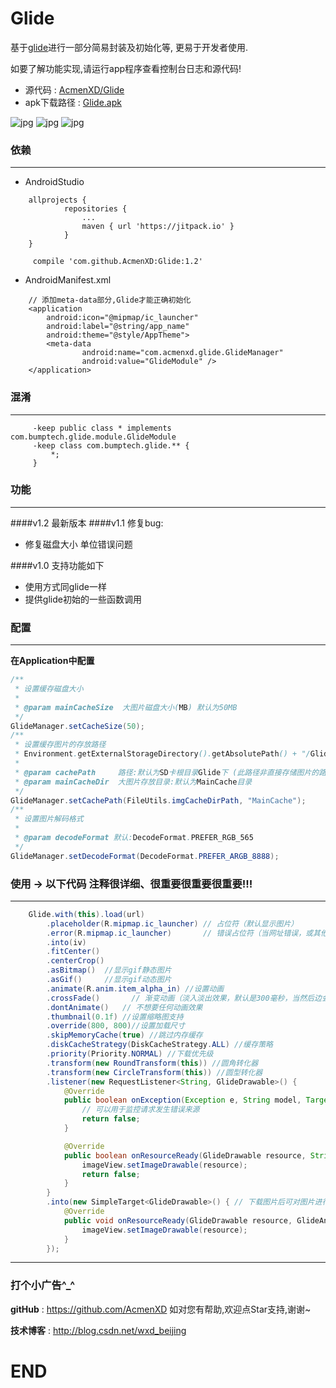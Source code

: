 # Glide
基于<a href="https://github.com/bumptech/glide">glide</a>进行一部分简易封装及初始化等, 更易于开发者使用.

如要了解功能实现,请运行app程序查看控制台日志和源代码!
* 源代码 : <a href="https://github.com/AcmenXD/Glide">AcmenXD/Glide</a>
* apk下载路径 : <a href="https://github.com/AcmenXD/Resource/blob/master/apks/Glide.apk">Glide.apk</a>

![jpg](https://github.com/AcmenXD/Glide/blob/master/pic/1.jpg)
![jpg](https://github.com/AcmenXD/Glide/blob/master/pic/2.jpg)
![jpg](https://github.com/AcmenXD/Glide/blob/master/pic/3.jpg)

### 依赖
---
- AndroidStudio
```
	allprojects {
            repositories {
                ...
                maven { url 'https://jitpack.io' }
            }
	}
```
```
	 compile 'com.github.AcmenXD:Glide:1.2'
```
- AndroidManifest.xml
```
    // 添加meta-data部分,Glide才能正确初始化
    <application
        android:icon="@mipmap/ic_launcher"
        android:label="@string/app_name"
        android:theme="@style/AppTheme">
        <meta-data
                android:name="com.acmenxd.glide.GlideManager"
                android:value="GlideModule" />
    </application>
```
### 混淆
---
```
     -keep public class * implements com.bumptech.glide.module.GlideModule
     -keep class com.bumptech.glide.** {
         *;
     }
```
### 功能
---
####v1.2 最新版本
####v1.1 修复bug:
- 修复磁盘大小 单位错误问题

####v1.0 支持功能如下
- 使用方式同glide一样
- 提供glide初始的一些函数调用
### 配置
---
**在Application中配置**
```java
/**
 * 设置缓存磁盘大小
 *
 * @param mainCacheSize  大图片磁盘大小(MB) 默认为50MB
 */
GlideManager.setCacheSize(50);
/**
 * 设置缓存图片的存放路径
 * Environment.getExternalStorageDirectory().getAbsolutePath() + "/Glide/"
 *
 * @param cachePath     路径:默认为SD卡根目录Glide下 (此路径非直接存储图片的路径,还需要以下目录设置)
 * @param mainCacheDir  大图片存放目录:默认为MainCache目录
 */
GlideManager.setCachePath(FileUtils.imgCacheDirPath, "MainCache");
/**
 * 设置图片解码格式
 *
 * @param decodeFormat 默认:DecodeFormat.PREFER_RGB_565
 */
GlideManager.setDecodeFormat(DecodeFormat.PREFER_ARGB_8888);
```
### 使用 -> 以下代码 注释很详细、很重要很重要很重要!!!
---
```java
    Glide.with(this).load(url)
        .placeholder(R.mipmap.ic_launcher) // 占位符（默认显示图片）
        .error(R.mipmap.ic_launcher)       // 错误占位符（当网址错误，或其他原因显示不出来图片时）
        .into(iv)
        .fitCenter()
        .centerCrop()
        .asBitmap()  //显示gif静态图片
        .asGif()     //显示gif动态图片
        .animate(R.anim.item_alpha_in) //设置动画
        .crossFade()       // 渐变动画（淡入淡出效果，默认是300毫秒，当然后边会有自定义动画）
        .dontAnimate()   // 不想要任何动画效果
        .thumbnail(0.1f) //设置缩略图支持
        .override(800, 800)//设置加载尺寸
        .skipMemoryCache(true) //跳过内存缓存
        .diskCacheStrategy(DiskCacheStrategy.ALL) //缓存策略
        .priority(Priority.NORMAL) //下载优先级
        .transform(new RoundTransform(this)) //圆角转化器
        .transform(new CircleTransform(this)) //圆型转化器
        .listener(new RequestListener<String, GlideDrawable>() {
            @Override
            public boolean onException(Exception e, String model, Target<GlideDrawable> target, boolean isFirstResource) {
                // 可以用于监控请求发生错误来源
                return false;
            }

            @Override
            public boolean onResourceReady(GlideDrawable resource, String model, Target<GlideDrawable> target, boolean isFromMemoryCache, boolean isFirstResource) {
                imageView.setImageDrawable(resource);
                return false;
            }
        }
        .into(new SimpleTarget<GlideDrawable>() { // 下载图片后可对图片进行修改后在添加到ImageView中
            @Override
            public void onResourceReady(GlideDrawable resource, GlideAnimation<? super GlideDrawable> glideAnimation) {
                imageView.setImageDrawable(resource);
            }
        });
```
---
### 打个小广告^_^
**gitHub** : https://github.com/AcmenXD   如对您有帮助,欢迎点Star支持,谢谢~

**技术博客** : http://blog.csdn.net/wxd_beijing
# END